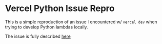 # Vercel Python Issue Repro

This is a simple reproduction of an issue I encountered w/ `vercel dev` when trying to develop Python lambdas locally.

The issue is fully described [here](https://github.com/vercel/vercel/discussions/5403)
